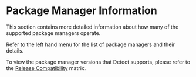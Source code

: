# Package Manager Information

This section contains more detailed information about how many of the supported package managers operate.

Refer to the left hand menu for the list of package managers and their details.

To view the package manager versions that Detect supports, please refer to the [Release Compatibility](https://synopsys.atlassian.net/wiki/spaces/INTDOCS/pages/177799187#Package-Managers) matrix.
